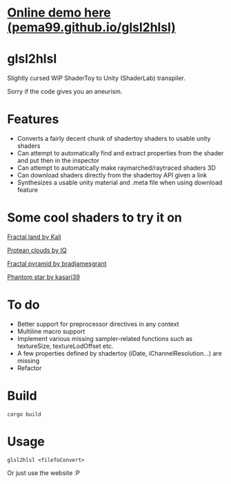 # [Online demo here (pema99.github.io/glsl2hlsl)](https://pema99.github.io/glsl2hlsl)

# glsl2hlsl
Slightly cursed WIP ShaderToy to Unity (ShaderLab) transpiler.

Sorry if the code gives you an aneurism.

# Features
- Converts a fairly decent chunk of shadertoy shaders to usable unity shaders
- Can attempt to automatically find and extract properties from the shader and put then in the inspector
- Can attempt to automatically make raymarched/raytraced shaders 3D
- Can download shaders directly from the shadertoy API given a link
- Synthesizes a usable unity material and .meta file when using download feature

# Some cool shaders to try it on
[Fractal land by Kali](https://www.shadertoy.com/view/XsBXWt)

[Protean clouds by IQ](https://www.shadertoy.com/view/3l23Rh)

[Fractal pyramid by bradjamesgrant](https://www.shadertoy.com/view/tsXBzS)

[Phantom star by kasari39](https://www.shadertoy.com/view/ttKGDt)

# To do
- Better support for preprocessor directives in any context
- Multiline macro support
- Implement various missing sampler-related functions such as textureSize, textureLodOffset etc.
- A few properties defined by shadertoy (iDate, iChannelResolution...) are missing
- Refactor

# Build
`cargo build`

# Usage
`glsl2hlsl <fileToConvert>`

Or just use the website :P
